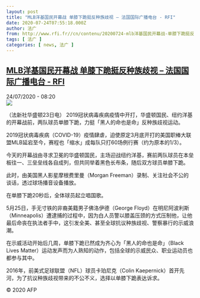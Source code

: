 ```yaml
---
layout: post
title: "MLB洋基国民开幕战 单膝下跪挺反种族歧视 – 法国国际广播电台 - RFI"
date: 2020-07-24T07:55:18.000Z
author: 法广
from: http://www.rfi.fr//cn/contenu/20200724-mlb洋基国民开幕战-单膝下跪挺反种族歧视
tags: [ 法广 ]
categories: [ news, 法广 ]
---
```

<!--1595577318000-->
[MLB洋基国民开幕战 单膝下跪挺反种族歧视 – 法国国际广播电台 - RFI](http://www.rfi.fr//cn/contenu/20200724-mlb%E6%B4%8B%E5%9F%BA%E5%9B%BD%E6%B0%91%E5%BC%80%E5%B9%95%E6%88%98-%E5%8D%95%E8%86%9D%E4%B8%8B%E8%B7%AA%E6%8C%BA%E5%8F%8D%E7%A7%8D%E6%97%8F%E6%AD%A7%E8%A7%86)
------

<div>
<div>24/07/2020 - 08:20</div><img src="https://s.rfi.fr/media/display/05e1887a-cd7f-11ea-98a1-005056a964fe/w:310/p:16x9/spo0001b.200724142003.jpg"><div class="t-content__body u-clearfix"><div class="m-interstitial"></div><p>（法新社华盛顿23日电）    2019冠状病毒疾病疫情中开打，华盛顿国民、纽约洋基的开幕战前，两队球员单膝下跪，力挺「黑人的命也是命」反种族歧视运动。</p><p>2019冠状病毒疾病（COVID-19）疫情肆虐，迫使原定3月底开打的美国职棒大联盟MLB延宕至今，赛程也「缩水」成每队只打60场例行赛（约为原本的1/3）。</p><p>今天的开幕战由寻求卫冕的华盛顿国民，主场迎战纽约洋基，赛前两队球员在本垒板往一、三垒垒线各自成列，但共同举着黑色长布条，随后双方球员单膝下跪。</p><p>此时，由美国黑人影星摩根费里曼（Morgan Freeman）录制、关注社会不公的谈话，透过球场播音设备播放。</p><p>在单膝下跪20秒后，全体球员起立唱国歌。</p><p>5月25日，手无寸铁的非裔美籍男子佛洛伊德（George Floyd）在明尼阿波利斯（Minneapolis）遭逮捕的过程中，因为白人员警以膝盖压颈的方式压制他，让他最后命丧在执法者手中，这引发全美、甚至全球抗议种族歧视、警察暴行的示威浪潮。</p><p>在示威活动开始后几周，单膝下跪已然成为齐心为「黑人的命也是命」（Black Lives Matter）运动发声而为人熟知的动作，包括全球的示威民众、职业运动员也都参与其中。</p><p>2016年，前美式足球联盟（NFL）球员卡珀尼克（Colin Kaepernick）首开先河，为了抗议种族歧视带来的不公不义，选择以单膝下跪表达诉求。</p><p></p><p class="t-copyright">© 2020 AFP</p>        </div>
</div>

